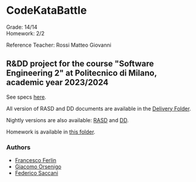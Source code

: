 # CodeKataBattle

Grade: 14/14<br>
Homework: 2/2

Reference Teacher: Rossi Matteo Giovanni

## R&DD project for the course "Software Engineering 2" at Politecnico di Milano, academic year 2023/2024

See specs [here](https://github.com/Furrrlo/FerlinOrsenigoSaccani/blob/main/Assignment%20RDD%20AY%202023-2024.pdf).

All version of RASD and DD documents are available in the [Delivery Folder](https://github.com/Furrrlo/FerlinOrsenigoSaccani/tree/main/DeliveryFolder).

Nightly versions are also available: 
[RASD](https://github.com/Furrrlo/FerlinOrsenigoSaccani/releases/download/nightly/rasd.pdf)
and 
[DD](https://github.com/Furrrlo/FerlinOrsenigoSaccani/releases/download/nightly/dd.pdf).

Homework is available in [this folder](https://github.com/Furrrlo/FerlinOrsenigoSaccani/tree/main/homework).

### Authors

- [Francesco Ferlin](https://github.com/Furrrlo)
- [Giacomo Orsenigo](https://github.com/jackorse)
- [Federico Saccani](https://github.com/TheFedelino01)
